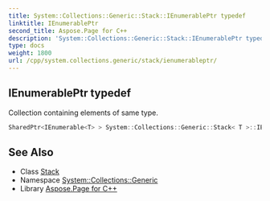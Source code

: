 ```yaml
---
title: System::Collections::Generic::Stack::IEnumerablePtr typedef
linktitle: IEnumerablePtr
second_title: Aspose.Page for C++
description: 'System::Collections::Generic::Stack::IEnumerablePtr typedef. Collection containing elements of same type in C++.'
type: docs
weight: 1800
url: /cpp/system.collections.generic/stack/ienumerableptr/
---
```

## IEnumerablePtr typedef


Collection containing elements of same type.

```cpp
SharedPtr<IEnumerable<T> > System::Collections::Generic::Stack< T >::IEnumerablePtr
```

## See Also

* Class [Stack](../)
* Namespace [System::Collections::Generic](../../)
* Library [Aspose.Page for C++](../../../)
